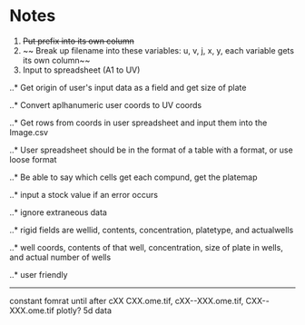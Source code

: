 # Notes

1. ~~Put prefix into its own column~~
2. ~~ Break up filename into these variables: u, v, j, x, y, each variable gets its own column~~
3. Input to spreadsheet (A1 to UV)

..* Get origin of user's input data as a field and get size of plate

..* Convert aplhanumeric user coords to UV coords

..* Get rows from coords in user spreadsheet and input them into the Image.csv

..* User spreadsheet should be in the format of a table with a format, or use loose format

..* Be able to say which cells get each compund, get the platemap

..* input a stock value if an error occurs

..* ignore extraneous data

..* rigid fields are wellid, contents, concentration, platetype, and actualwells

..* well coords, contents of that well, concentration, size of plate in wells, and actual number of wells

..* user friendly

---

constant fomrat until after cXX
CXX.ome.tif, cXX--XXX.ome.tif, CXX--XXX.ome.tif
plotly? 5d data
